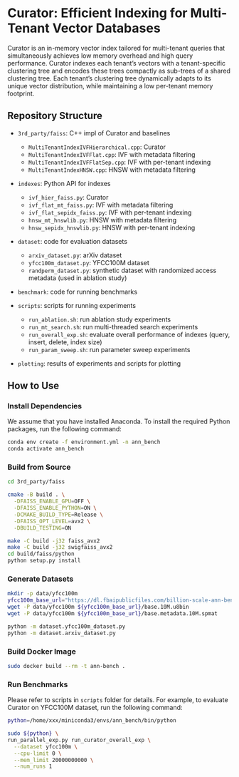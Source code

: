 # Curator: Efficient Indexing for Multi-Tenant Vector Databases

Curator is an in-memory vector index tailored for multi-tenant queries that simultaneously achieves low memory overhead and high query performance. Curator indexes each tenant’s vectors with a tenant-specific clustering tree and encodes these trees compactly as sub-trees of a shared clustering tree. Each tenant’s clustering tree dynamically adapts to its unique vector distribution, while maintaining a low per-tenant memory footprint.

## Repository Structure

- `3rd_party/faiss`: C++ impl of Curator and baselines
  
  - `MultiTenantIndexIVFHierarchical.cpp`: Curator
  - `MultiTenantIndexIVFFlat.cpp`: IVF with metadata filtering
  - `MultiTenantIndexIVFFlatSep.cpp`: IVF with per-tenant indexing
  - `MultiTenantIndexHNSW.cpp`: HNSW with metadata filtering

- `indexes`: Python API for indexes

  - `ivf_hier_faiss.py`: Curator
  - `ivf_flat_mt_faiss.py`: IVF with metadata filtering
  - `ivf_flat_sepidx_faiss.py`: IVF with per-tenant indexing
  - `hnsw_mt_hnswlib.py`: HNSW with metadata filtering
  - `hnsw_sepidx_hnswlib.py`: HNSW with per-tenant indexing

- `dataset`: code for evaluation datasets

  - `arxiv_dataset.py`: arXiv dataset
  - `yfcc100m_dataset.py`: YFCC100M dataset
  - `randperm_dataset.py`: synthetic dataset with randomized access metadata (used in ablation study)

- `benchmark`: code for running benchmarks

- `scripts`: scripts for running experiments

  - `run_ablation.sh`: run ablation study experiments
  - `run_mt_search.sh`: run multi-threaded search experiments
  - `run_overall_exp.sh`: evaluate overall performance of indexes (query, insert, delete, index size)
  - `run_param_sweep.sh`: run parameter sweep experiments

- `plotting`: results of experiments and scripts for plotting

## How to Use

### Install Dependencies

We assume that you have installed Anaconda. To install the required Python packages, run the following command:

```bash
conda env create -f environment.yml -n ann_bench
conda activate ann_bench
```

### Build from Source

```bash
cd 3rd_party/faiss

cmake -B build . \
  -DFAISS_ENABLE_GPU=OFF \
  -DFAISS_ENABLE_PYTHON=ON \
  -DCMAKE_BUILD_TYPE=Release \
  -DFAISS_OPT_LEVEL=avx2 \
  -DBUILD_TESTING=ON

make -C build -j32 faiss_avx2
make -C build -j32 swigfaiss_avx2
cd build/faiss/python
python setup.py install
```

### Generate Datasets

```bash
mkdir -p data/yfcc100m
yfcc100m_base_url="https://dl.fbaipublicfiles.com/billion-scale-ann-benchmarks/yfcc100M"
wget -P data/yfcc100m ${yfcc100m_base_url}/base.10M.u8bin
wget -P data/yfcc100m ${yfcc100m_base_url}/base.metadata.10M.spmat

python -m dataset.yfcc100m_dataset.py
python -m dataset.arxiv_dataset.py
```

### Build Docker Image

```bash
sudo docker build --rm -t ann-bench .
```

### Run Benchmarks

Please refer to scripts in `scripts` folder for details. For example, to evaluate Curator on YFCC100M dataset, run the following command:

```bash
python=/home/xxx/miniconda3/envs/ann_bench/bin/python

sudo ${python} \
run_parallel_exp.py run_curator_overall_exp \
  --dataset yfcc100m \
  --cpu-limit 0 \
  --mem_limit 20000000000 \
  --num_runs 1
```
